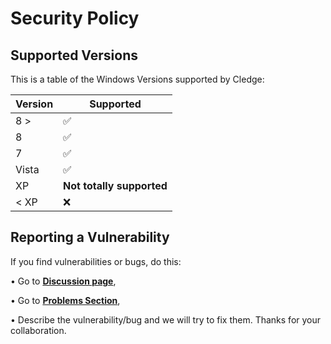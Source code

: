# Security Policy

## Supported Versions

This is a table of the Windows Versions supported by Cledge:

| Version | Supported          |
| ------- | ------------------ |
|   8 >   | :white_check_mark: |
|    8    | :white_check_mark: |
|    7    | :white_check_mark: |
|  Vista  | :white_check_mark: |
|   XP    | **Not totally supported**                |
| < XP    | :x:                |

## Reporting a Vulnerability

If you find vulnerabilities or bugs, do this:

• Go to **<a href="https://github.com/franzageek/Cledge-Shell/discussions">Discussion page</a>**,

• Go to **<a href="https://github.com/franzageek/Cledge-Shell/discussions/categories/problems">Problems Section</a>**,

• Describe the vulnerability/bug and we will try to fix them.
Thanks for your collaboration.
